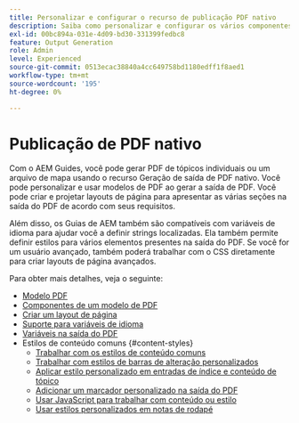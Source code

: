 ```yaml
---
title: Personalizar e configurar o recurso de publicação PDF nativo
description: Saiba como personalizar e configurar os vários componentes do Recurso de PDF nativo.
exl-id: 00bc894a-031e-4d09-bd30-331399fedbc8
feature: Output Generation
role: Admin
level: Experienced
source-git-commit: 0513ecac38840a4cc649758bd1180edff1f8aed1
workflow-type: tm+mt
source-wordcount: '195'
ht-degree: 0%

---
```


# Publicação de PDF nativo

Com o AEM Guides, você pode gerar PDF de tópicos individuais ou um arquivo de mapa usando o recurso Geração de saída de PDF nativo. Você pode personalizar e usar modelos de PDF ao gerar a saída de PDF. Você pode criar e projetar layouts de página para apresentar as várias seções na saída do PDF de acordo com seus requisitos.

Além disso, os Guias de AEM também são compatíveis com variáveis de idioma para ajudar você a definir strings localizadas. Ela também permite definir estilos para vários elementos presentes na saída do PDF. Se você for um usuário avançado, também poderá trabalhar com o CSS diretamente para criar layouts de página avançados.


Para obter mais detalhes, veja o seguinte:
* [Modelo PDF](../native-pdf/pdf-template.md)
* [Componentes de um modelo de PDF](../native-pdf/components-pdf-template.md)
* [Criar um layout de página](../native-pdf/design-page-layout.md)
* [Suporte para variáveis de idioma](../native-pdf/native-pdf-language-variables.md)
* [Variáveis na saída do PDF](../native-pdf/native-pdf-variables.md)
* Estilos de conteúdo comuns {#content-styles}
   * [Trabalhar com os estilos de conteúdo comuns](../native-pdf/stylesheet.md)
   * [Trabalhar com estilos de barras de alteração personalizados](../native-pdf/change-bar-style.md)
   * [Aplicar estilo personalizado em entradas de índice e conteúdo de tópico](../native-pdf/custom-style-toc.md)
   * [Adicionar um marcador personalizado na saída do PDF](../native-pdf/add-custom-bookmark.md)
   * [Usar JavaScript para trabalhar com conteúdo ou estilo](../native-pdf/use-javascript-content-style.md)
   * [Usar estilos personalizados em notas de rodapé](../native-pdf/footnote-number-style.md)
